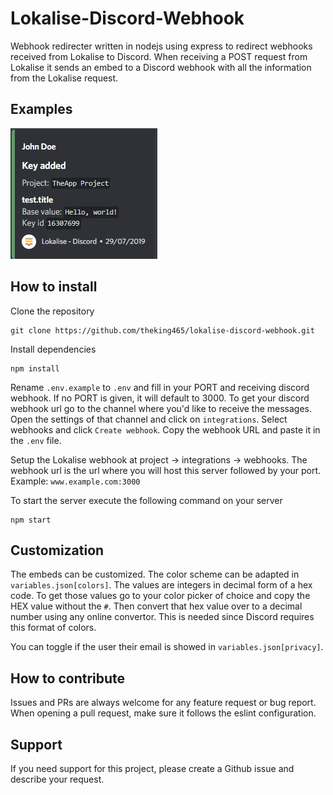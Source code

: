 # Lokalise-Discord-Webhook

Webhook redirecter written in nodejs using express to redirect webhooks received from Lokalise to Discord. 
When receiving a POST request from Lokalise it sends an embed to a Discord webhook with all the information from the Lokalise request.

## Examples 

![example](example.png)

## How to install

Clone the repository

	git clone https://github.com/theking465/lokalise-discord-webhook.git

Install dependencies

	npm install

Rename `.env.example` to `.env` and fill in your PORT and receiving discord webhook.
If no PORT is given, it will default to 3000. 
To get your discord webhook url go to the channel where you'd like to receive the messages. Open the settings of that channel and click on `integrations`. Select webhooks and click `Create webhook`. Copy the webhook URL and paste it in the `.env` file.

Setup the Lokalise webhook at project -> integrations -> webhooks. The webhook url is the url where you will host this server followed by your port.
Example: `www.example.com:3000`


To start the server execute the following command on your server

	npm start

## Customization 

The embeds can be customized. The color scheme can be adapted in `variables.json[colors]`. The values are integers in decimal form of a hex code.
To get those values go to your color picker of choice and copy the HEX value without the `#`. Then convert that hex value over to a decimal number using any online convertor. This is needed since Discord requires this format of colors.

You can toggle if the user their email is showed in `variables.json[privacy]`.

## How to contribute

Issues and PRs are always welcome for any feature request or bug report. 
When opening a pull request, make sure it follows the eslint configuration.

## Support

If you need support for this project, please create a Github issue and describe your request.
